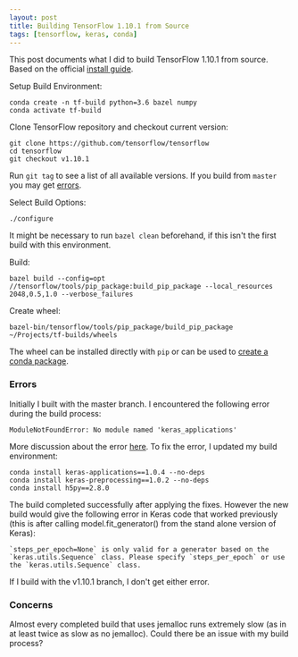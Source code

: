 ```yaml
---
layout: post
title: Building TensorFlow 1.10.1 from Source
tags: [tensorflow, keras, conda]
---
```


This post documents what I did to build TensorFlow 1.10.1 from source. 
Based on the official [install guide](https://www.tensorflow.org/install/install_sources).
<!--more-->

Setup Build Environment:

    conda create -n tf-build python=3.6 bazel numpy
    conda activate tf-build

Clone TensorFlow repository and checkout current version:

    git clone https://github.com/tensorflow/tensorflow
    cd tensorflow
    git checkout v1.10.1

Run `git tag` to see a list of all available versions. If you build from `master` you may get [errors](#errors).

Select Build Options:

    ./configure

It might be necessary to run `bazel clean` beforehand, if this isn't the first build with this environment.

Build:

    bazel build --config=opt //tensorflow/tools/pip_package:build_pip_package --local_resources 2048,0.5,1.0 --verbose_failures
    
Create wheel:

    bazel-bin/tensorflow/tools/pip_package/build_pip_package ~/Projects/tf-builds/wheels
    
The wheel can be installed directly with `pip` or can be used to [create a conda package](link).

### Errors

Initially I built with the master branch. I encountered the following error during the build process:

    ModuleNotFoundError: No module named 'keras_applications'

More discussion about the error [here](https://stackoverflow.com/questions/51771039/error-compiling-tensorflow-from-source-no-module-named-keras-applications).
To fix the error, I updated my build environment:

    conda install keras-applications==1.0.4 --no-deps
    conda install keras-preprocessing==1.0.2 --no-deps
    conda install h5py==2.8.0

The build completed successfully after applying the fixes. 
However the new build would give the following error in Keras code that worked previously (this is after calling model.fit_generator() from the stand alone version of Keras):

    `steps_per_epoch=None` is only valid for a generator based on the `keras.utils.Sequence` class. Please specify `steps_per_epoch` or use the `keras.utils.Sequence` class.

If I build with the v1.10.1 branch, I don't get either error.

### Concerns

Almost every completed build that uses jemalloc runs extremely slow (as in at least twice as slow as no jemalloc).
Could there be an issue with my build process?
